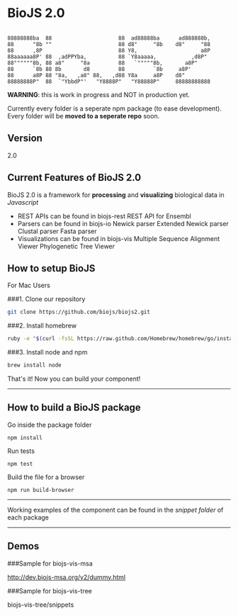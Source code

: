 BioJS 2.0
=========

```

88888888ba  88                     88  ad88888ba      ad888888b,  
88      "8b ""                     88 d8"     "8b    d8"     "88  
88      ,8P                        88 Y8,                    a8P  
88aaaaaa8P' 88  ,adPPYba,          88 `Y8aaaaa,           ,d8P"   
88""""""8b, 88 a8"     "8a         88   `"""""8b,       a8P"      
88      `8b 88 8b       d8         88         `8b     a8P'        
88      a8P 88 "8a,   ,a8" 88,   ,d88 Y8a     a8P    d8"          
88888888P"  88  `"YbbdP"'   "Y8888P"   "Y88888P"     88888888888 

 ```

__WARNING__: this is work in progress and NOT in production yet.


Currently every folder is a seperate npm package (to ease development). Every folder will be __moved to a seperate repo__ soon.



Version
----

2.0

Current Features of BioJS 2.0
----
BioJS 2.0 is a framework for __processing__ and __visualizing__ biological data in *Javascript*
  - REST APIs can be found in biojs-rest
        REST API for Ensembl 
  - Parsers can be found in biojs-io
        Newick parser
        Extended Newick parser
        Clustal parser
        Fasta parser
  - Visualizations can be found in biojs-vis
        Multiple Sequence Alignment Viewer
        Phylogenetic Tree Viewer

How to setup BioJS 
--------------

For Mac Users

###1. Clone our repository

```sh
git clone https://github.com/biojs/biojs2.git
```

 
###2. Install homebrew

```sh
ruby -e "$(curl -fsSL https://raw.github.com/Homebrew/homebrew/go/install)"
```

###3. Install node and npm
```sh
brew install node
```

That's it! Now you can build your component!

----

How to build a BioJS package
---------------


Go inside the package folder

```
npm install
```


Run tests

```
npm test
```

Build the file for a browser

```
npm run build-browser
```

----

Working examples of the component can be found in the *snippet folder* of each package

----

Demos
----------------
###Sample for biojs-vis-msa

http://dev.biojs-msa.org/v2/dummy.html

###Sample for biojs-vis-tree 

biojs-vis-tree/snippets